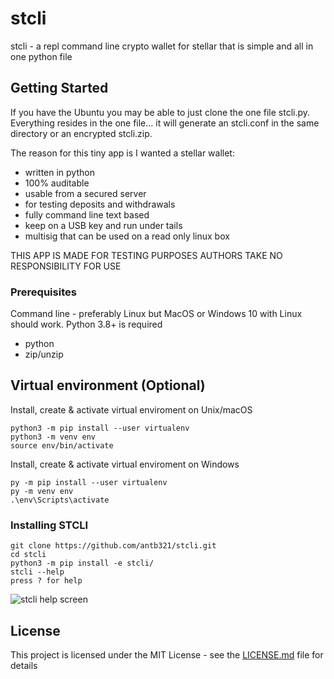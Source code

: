 # stcli

stcli - a repl command line crypto wallet for stellar that is simple and all in one python file

## Getting Started

If you have the Ubuntu you may be able to just clone the one file stcli.py. Everything resides in the one file... it will generate an stcli.conf in the same
directory or an encrypted stcli.zip.

The reason for this tiny app is I wanted a stellar wallet:

- written in python
- 100% auditable
- usable from a secured server
- for testing deposits and withdrawals
- fully command line text based
- keep on a USB key and run under tails
- multisig that can be used on a read only linux box

THIS APP IS MADE FOR TESTING PURPOSES AUTHORS TAKE NO RESPONSIBILITY FOR USE

### Prerequisites

Command line - preferably Linux but MacOS or Windows 10 with Linux should work. Python 3.8+ is required

- python
- zip/unzip

## Virtual environment (Optional)

Install, create & activate virtual enviroment on Unix/macOS
```
python3 -m pip install --user virtualenv
python3 -m venv env
source env/bin/activate
```

Install, create & activate virtual enviroment on Windows
```
py -m pip install --user virtualenv
py -m venv env
.\env\Scripts\activate
```

### Installing STCLI

```
git clone https://github.com/antb321/stcli.git
cd stcli
python3 -m pip install -e stcli/
stcli --help
press ? for help
```

![stcli help screen](https://user-images.githubusercontent.com/46220827/220284295-f1b963df-a7fc-4fc9-9bad-190c4ef28947.png)



## License

This project is licensed under the MIT License - see the [LICENSE.md](LICENSE.md) file for details
